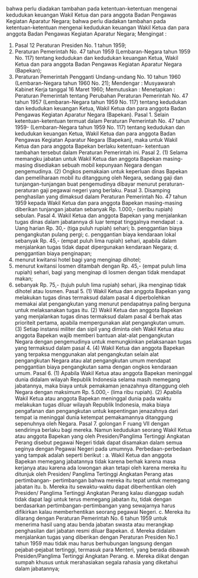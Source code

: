  bahwa perlu diadakan tambahan pada ketentuan-ketentuan mengenai kedudukan keuangan Wakil Ketua dan para anggota Badan Pengawas Kegiatan Aparatur Negara; bahwa perlu diadakan tambahan pada ketentuan-ketentuan mengenai kedudukan keuangan Wakil Ketua dan para anggota Badan Pengawas Kegiatan Aparatur Negara;
Mengingat :

1. Pasal 12 Peraturan Presiden No. 1 tahun 1959;
2. Peraturan Pemerintah No. 47 tahun 1959 (Lembaran-Negara tahun 1959 No. 117) tentang kedudukan dan kedudukan keuangan Ketua, Wakil Ketua dan para anggota Badan Pengawas Kegiatan Aparatur Negara (Bapekan);
3. Peraturan Pemerintah Pengganti Undang-undang No. 10 tahun 1960 (Lembaran-Negara tahun 1960 No. 21); Mendengar : Musyawarah Kabinet Kerja tanggal 16 Maret 1960; Memutuskan : Menetapkan : Peraturan Pemerintah tentang Perubahan Peraturan Pemerintah No. 47 tahun 1957 (Lembaran-Negara tahun 1959 No. 117) tentang kedudukan dan kedudukan keuangan Ketua, Wakil Ketua dan para anggota Badan Pengawas Kegiatan Aparatur Negara (Bapekan). Pasal 1. Selain ketentuan-ketentuan termuat dalam Peraturan Pemerintah No. 47 tahun 1959- (Lembaran-Negara tahun 1959 No. 117) tentang kedudukan dan kedudukan keuangan Ketua, Wakil Ketua dan para anggota Badan Pengawas Kegiatan Aparatur Negara (Bapekan), maka untuk Wakil Ketua dan para anggota Bapekan berlaku ketentuan- ketentuan tambahan tersebut dalam Peraturan Pemerintah ini. Pasal 2. (1) Selama memangku jabatan untuk Wakil Ketua dan anggota Bapekan masing-masing disediakan sebuah mobil kepunyaan Negara dengan pengemudinya. (2) Ongkos pemakaian untuk keperluan dinas Bapekan dan pemeliharaan mobil itu ditanggung oleh Negara, sedang gaji dan tunjangan-tunjangan buat pengemudinya dibayar menurut peraturan-peraturan gaji pegawai negeri yang berlaku. Pasal 3. Disamping penghasilan yang dimaksud dalam Peraturan Pemerintah No. 47 tahun 1959 kepada Wakil Ketua dan para anggota Bapekan masing-masing diberikan tunjangan jabatan sebanyak Rp. 1.000,- (seribu rupiah) sebulan. Pasal 4. Wakil Ketua dan anggota Bapekan yang menjalankan tugas dinas dalam jabatannya di luar tempat tinggalnya mendapat :
a. Uang harian Rp. 30,- (tiga puluh rupiah) sehari;
b. penggantian biaya pengangkutan pulang pergi;
c. penggantian biaya kendaraan lokal sebanyak Rp. 45,- (empat puluh lima rupiah) sehari, apabila dalam menjalankan tugas tidak dapat dipergunakan kendaraan Negara;
d. penggantian biaya penginapan;
1. menurut kwitansi hotel bagi yang menginap dihotel;
2. menurut kwitansi losmen ditambah dengan Rp. 45,- (empat puluh lima rupiah) sehari, bagi yang menginap di losmen dengan tidak mendapat makan;
3. sebanyak Rp. 75,- (tujuh puluh lima rupiah) sehari, jika menginap tidak dihotel atau losmen. Pasal 5. (1) Wakil Ketua dan anggota Bapekan yang melakukan tugas dinas termaksud dalam pasal 4 diperbolehkan memakai alat pengangkutan yang menurut pendapatnya paling berguna untuk melaksanakan tugas itu. (2) Wakil Ketua dan anggota Bapekan yang menjalankan tugas dinas termaksud dalam pasal 4 berhak atas prioriteit pertama, apabila mempergunakan alat pengangkutan umum. (3) Setiap instansi militer dan sipil yang diminta oleh Wakil Ketua atau anggota Bapekan wajib memberi bantuan alat-alat pengangkutan Negara dengan pengemudinya untuk memungkinkan pelaksanaan tugas yang termaksud dalam pasal 4. (4) Wakil Ketua dan anggota Bapekan yang terpaksa menggunakan alat pengangkutan selain alat pengangkutan Negara atau alat pengangkutan umum mendapat penggantian biaya pengangkutan sama dengan ongkos kendaraan umum. Pasal 6. (1) Apabila Wakil Ketua atau anggota Bapekan meninggal dunia didalam wilayah Republik Indonesia selama masih memegang jabatannya, maka biaya untuk pemakaman jenazahnya ditanggung oleh Negara dengan maksimum Rp. 5.000,- (lima ribu rupiah). (2) Apabila Wakil Ketua atau anggota Bapekan meninggal dunia pada waktu melakukan tugas diluar wilayah Republik Indonesia, maka biaya pengafanan dan pengangkutan untuk kepentingan jenazahnya dari tempat ia meninggal dunia ketempat pemakamannya ditanggung sepenuhnya oleh Negara. Pasal 7. golongan F ruang VII dengan sendirinya berlaku bagi mereka. Namun kedudukan seorang Wakil Ketua atau anggota Bapekan yang oleh Presiden/Panglima Tertinggi Angkatan Perang disebut pegawai Negeri tidak dapat disamakan dalam semua seginya dengan Pegawai Negeri pada umumnya. Perbedaan-perbedaan yang tampak adalah seperti berikut :
a. Wakil Ketua dan anggota Bapekan memegang jabatannya tidak karena berhak karena masa kerjanya atau karena ada lowongan akan tetapi oleh karena mereka itu ditunjuk oleh Presiden/ Panglima Tertinggi Angkatan Perang atas pertimbangan- pertimbangan bahwa mereka itu tepat untuk memegang jabatan itu. b. Mereka itu sewaktu-waktu dapat diberhentikan oleh Presiden/ Panglima Tertinggi Angkatan Perang kalau dianggap sudah tidak dapat lagi untuk terus memegang jabatan itu, tidak dengan berdasarkan pertimbangan-pertimbangan yang sewajarnya harus difikirkan kalau memberhentikan seorang pegawai Negeri. c. Mereka itu dilarang dengan Peraturan Pemerintah No. 6 tahun 1959 untuk menerima hasil uang atau benda jabatan swasta atau merangkap penghasilan dari jabatan resmi diluar Bapekan. d. Mereka didalam menjalankan tugas yang diberikan dengan Peraturan Presiden No.1 tahun 1959 mau tidak mau harus berhubungan langsung dengan pejabat-pejabat tertinggi, termasuk para Menteri, yang berada dibawah Presiden/Panglima Tertinggi Angkatan Perang. e. Mereka diikat dengan sumpah khusus untuk merahasiakan segala rahasia yang diketahui dalam jabatannya;